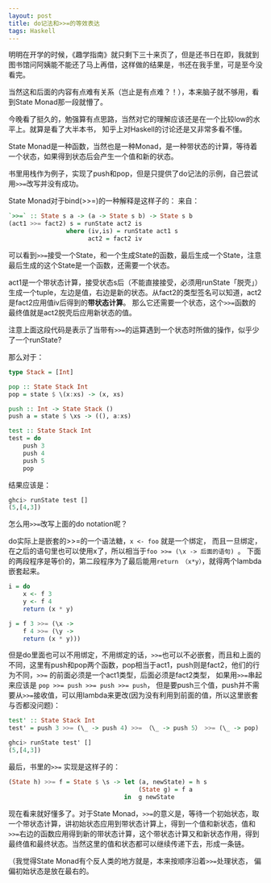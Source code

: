```yaml
---
layout: post
title: do记法和>>=的等效表达
tags: Haskell
---
```


明明在开学的时候，《趣学指南》就只剩下三十来页了，但是还书日在即，我就到图书馆问阿姨能不能还了马上再借，这样做的结果是，书还在我手里，可是至今没看完。

当然这和后面的内容有点难有关系（岂止是有点难？！），本来脑子就不够用，看到State Monad那一段就懵了。

今晚看了挺久的，勉强算有点思路，当然对它的理解应该还是在一个比较low的水平上。就算是看了大半本书， 知乎上对Haskell的讨论还是又非常多看不懂。

State Monad是一种函数，当然也是一种Monad，是一种带状态的计算，等待着一个状态，如果得到状态后会产生一个值和新的状态。

书里用栈作为例子，实现了push和pop，但是只提供了do记法的示例，自己尝试用`>>=`改写并没有成功。

State Monad对于bind(>>=)的一种解释是这样子的：
来自：<u>[](https://wiki.haskell.org/State_Monad)</u>

```haskell
`>>=` :: State s a -> (a -> State s b) -> State s b 
(act1 >>= fact2) s = runState act2 is 
                where (iv,is) = runState act1 s
                      act2 = fact2 iv
```

可以看到`>>=`接受一个State，和一个生成State的函数，最后生成一个State，注意最后生成的这个State是一个函数，还需要一个状态。

act1是一个带状态计算，接受状态s后（不能直接接受，必须用runState「脱壳」）生成一个tuple，左边是值，右边是新的状态。从fact2的类型签名可以知道，act2是fact2应用值iv后得到的**带状态计算**。 那么它还需要一个状态，这个`>>=`函数的最终值就是act2脱壳后应用新状态的值。
 
注意上面这段代码是表示了当带有`>>=`的运算遇到一个状态时所做的操作，似乎少了一个runState?

那么对于：

```haskell
type Stack = [Int]

pop :: State Stack Int
pop = state $ \(x:xs) -> (x, xs)

push :: Int -> State Stack ()
push a = state $ \xs -> ((), a:xs)

test :: State Stack Int
test = do
    push 3
    push 4
    push 5
    pop 
```

结果应该是：

```haskell
ghci> runState test []
(5,[4,3])
```

怎么用`>>=`改写上面的do notation呢？

do实际上是嵌套的>>=的一个语法糖，`x <- foo` 就是一个绑定， 而且一旦绑定，在之后的语句里也可以使用x了，所以相当于`foo >>= (\x -> 后面的语句) `。 下面的两段程序是等价的，第二段程序为了最后能用`return （x*y）`，就得两个lambda嵌套起来。

```haskell
i = do
    x <- f 3
    y <- f 4
    return (x * y)

j = f 3 >>= (\x ->
    f 4 >>= (\y ->
    return (x * y)))
```

但是do里面也可以不用绑定，不用绑定的话，`>>=`也可以不必嵌套，而且和上面的不同，这里有push和pop两个函数，pop相当于act1，push则是fact2，他们的行为不同，`>>=` 的前面必须是一个act1类型，后面必须是fact2类型， 如果用`>>=`串起来应该是 `pop >>= push >>= push >>= push`，
但是要push三个值，push并不需要从`>>=`接收值，可以用lambda来更改(因为没有利用到前面的值，所以这里嵌套与否都没问题)：

```haskell
test' :: State Stack Int
test' = push 3 >>= (\_ -> push 4) >>= （\_ -> push 5） >>= (\_ -> pop)
```

```haskell
ghci> runState test' []
(5,[4,3])
```

最后，书里的`>>=` 实现是这样子的：

```haskell
(State h) >>= f = State $ \s -> let (a, newState) = h s
                                    (State g) = f a
                                in  g newState
```

现在看来就好懂多了。对于State Monad，`>>=`的意义是，等待一个初始状态，取一个带状态计算，讲初始状态应用到带状态计算上，得到一个值和新状态，值和`>>=`右边的函数应用得到新的带状态计算，这个带状态计算又和新状态作用，得到最终值和最终状态。当然这里的值和状态都可以继续传递下去，形成一条链。

（我觉得State Monad有个反人类的地方就是，本来按顺序沿着`>>=`处理状态， 偏偏初始状态是放在最右的。
